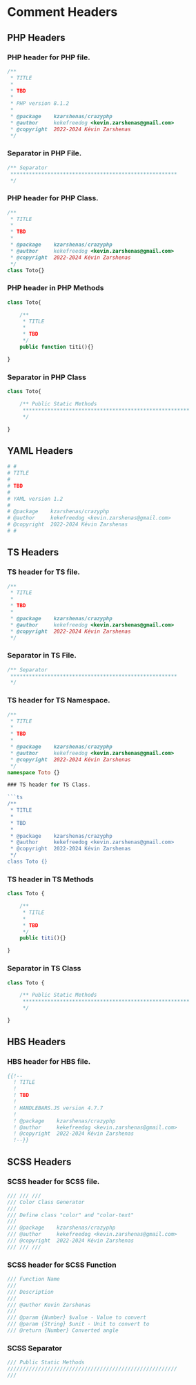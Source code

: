 # Comment Headers

## PHP Headers

### PHP header for PHP file.

```php
/**
 * TITLE
 *
 * TBD
 *
 * PHP version 8.1.2
 *
 * @package    kzarshenas/crazyphp
 * @author     kekefreedog <kevin.zarshenas@gmail.com>
 * @copyright  2022-2024 Kévin Zarshenas
 */
```

### Separator in PHP File.

```php
/** Separator
 ******************************************************
 */
```

### PHP header for PHP Class.

```php
/**
 * TITLE
 *
 * TBD
 *
 * @package    kzarshenas/crazyphp
 * @author     kekefreedog <kevin.zarshenas@gmail.com>
 * @copyright  2022-2024 Kévin Zarshenas
 */
class Toto{}
```

### PHP header in PHP Methods

```php
class Toto{

    /**
     * TITLE
     *
     * TBD
     */
    public function titi(){}

}
```

### Separator in PHP Class

```php
class Toto{

    /** Public Static Methods
     ******************************************************
     */

}
```

## YAML Headers
```yml
# #
# TITLE
#
# TBD
#
# YAML version 1.2
#
# @package    kzarshenas/crazyphp
# @author     kekefreedog <kevin.zarshenas@gmail.com>
# @copyright  2022-2024 Kévin Zarshenas
# #
```

## TS Headers

### TS header for TS file.

```ts
/**
 * TITLE
 *
 * TBD
 *
 * @package    kzarshenas/crazyphp
 * @author     kekefreedog <kevin.zarshenas@gmail.com>
 * @copyright  2022-2024 Kévin Zarshenas
 */
```

### Separator in TS File.

```ts
/** Separator
 ******************************************************
 */
```

### TS header for TS Namespace.

```ts
/**
 * TITLE
 *
 * TBD
 *
 * @package    kzarshenas/crazyphp
 * @author     kekefreedog <kevin.zarshenas@gmail.com>
 * @copyright  2022-2024 Kévin Zarshenas
 */
namespace Toto {}

### TS header for TS Class.

```ts
/**
 * TITLE
 *
 * TBD
 *
 * @package    kzarshenas/crazyphp
 * @author     kekefreedog <kevin.zarshenas@gmail.com>
 * @copyright  2022-2024 Kévin Zarshenas
 */
class Toto {}
```

### TS header in TS Methods

```ts
class Toto {

    /**
     * TITLE
     *
     * TBD
     */
    public titi(){}

}
```

### Separator in TS Class

```ts
class Toto {

    /** Public Static Methods
     ******************************************************
     */

}
```

## HBS Headers

### HBS header for HBS file.

```hbs
{{!--
  ! TITLE
  !
  ! TBD
  !
  ! HANDLEBARS.JS version 4.7.7
  !
  ! @package    kzarshenas/crazyphp
  ! @author     kekefreedog <kevin.zarshenas@gmail.com>
  ! @copyright  2022-2024 Kévin Zarshenas
  !--}}
```

## SCSS Headers

### SCSS header for SCSS file.

```scss
/// /// ///
/// Color Class Generator
///
/// Define class "color" and "color-text"
///
/// @package    kzarshenas/crazyphp
/// @author     kekefreedog <kevin.zarshenas@gmail.com>
/// @copyright  2022-2024 Kévin Zarshenas
/// /// ///
```

### SCSS header for SCSS Function

```scss
/// Function Name
/// 
/// Description
/// 
/// @author Kevin Zarshenas
/// 
/// @param {Number} $value - Value to convert
/// @param {String} $unit - Unit to convert to
/// @return {Number} Converted angle
```

### SCSS Separator


```scss
/// Public Static Methods
///////////////////////////////////////////////////////
///
```